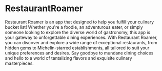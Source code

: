 # RestaurantRoamer
Restaurant Roamer is an app that designed to help you fulfill your culinary bucket list! Whether you're a foodie, an adventurous eater, or simply someone looking to explore the diverse world of gastronomy, this app is your gateway to unforgettable dining experiences. With Restaurant Roamer, you can discover and explore a wide range of exceptional restaurants, from hidden gems to Michelin-starred establishments, all tailored to suit your unique preferences and desires. Say goodbye to mundane dining choices and hello to a world of tantalizing flavors and exquisite culinary masterpieces.
